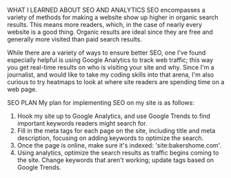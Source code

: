 WHAT I LEARNED ABOUT SEO AND ANALYTICS
SEO encompasses a variety of methods for making a website show up higher in organic search results. This means more readers, which, in the case of nearly every website is a good thing. Organic results are ideal since they are free and generally more visited than paid search results. 

While there are a variety of ways to ensure better SEO, one I've found especially helpful is using Google Analytics to track web traffic; this way you get real-time results on who is visiting your site and why. Since I'm a journalist, and would like to take my coding skills into that arena, I'm also curious to try heatmaps to look at where site readers are spending time on a web page. 


SEO PLAN
My plan for implementing SEO on my site is as follows:
1. Hook my site up to Google Analytics, and use Google Trends to find important keywords readers might search for.
2. Fill in the meta tags for each page on the site, including title and meta description, focusing on adding keywords to optimize the search. 
3. Once the page is online, make sure it's indexed: 'site:bakershome.com'.
4. Using analytics, optimize the search results as traffic begins coming to the site. Change keywords that aren't working; update tags based on Google Trends.